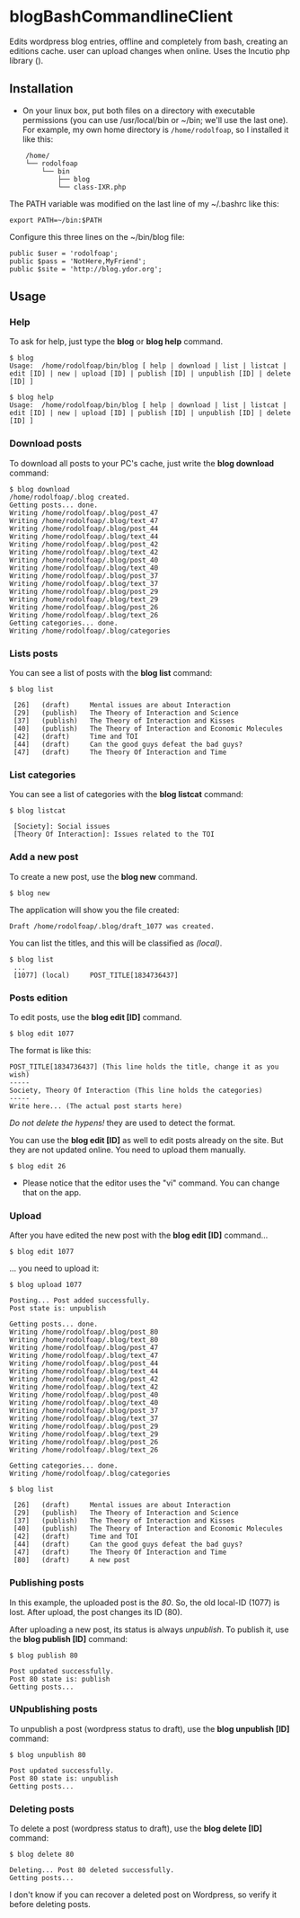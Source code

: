 # blogBashCommandlineClient

Edits wordpress blog entries, offline and completely from bash, creating an editions cache. user can upload changes when online. Uses the Incutio php library ().

## Installation

* On your linux box, put both files on a directory with executable permissions (you can use /usr/local/bin or ~/bin; we'll use the last one). For example, my own home directory is `/home/rodolfoap`, so I installed it like this:

```
    /home/
    └── rodolfoap
        └── bin
            ├── blog
            └── class-IXR.php
```

The PATH variable was modified on the last line of my ~/.bashrc like this:

    export PATH=~/bin:$PATH

Configure this three lines on the ~/bin/blog file:

	public $user = 'rodolfoap';
	public $pass = 'NotHere,MyFriend';
	public $site = 'http://blog.ydor.org';

## Usage 

### Help

To ask for help, just type the **blog** or **blog help** command.

    $ blog
    Usage:	/home/rodolfoap/bin/blog [ help | download | list | listcat | edit [ID] | new | upload [ID] | publish [ID] | unpublish [ID] | delete [ID] ]

    $ blog help
    Usage:	/home/rodolfoap/bin/blog [ help | download | list | listcat | edit [ID] | new | upload [ID] | publish [ID] | unpublish [ID] | delete [ID] ]

### Download posts

To download all posts to your PC's cache, just write the **blog download** command:

    $ blog download
    /home/rodolfoap/.blog created.
    Getting posts... done.
    Writing /home/rodolfoap/.blog/post_47
    Writing /home/rodolfoap/.blog/text_47
    Writing /home/rodolfoap/.blog/post_44
    Writing /home/rodolfoap/.blog/text_44
    Writing /home/rodolfoap/.blog/post_42
    Writing /home/rodolfoap/.blog/text_42
    Writing /home/rodolfoap/.blog/post_40
    Writing /home/rodolfoap/.blog/text_40
    Writing /home/rodolfoap/.blog/post_37
    Writing /home/rodolfoap/.blog/text_37
    Writing /home/rodolfoap/.blog/post_29
    Writing /home/rodolfoap/.blog/text_29
    Writing /home/rodolfoap/.blog/post_26
    Writing /home/rodolfoap/.blog/text_26
    Getting categories... done.
    Writing /home/rodolfoap/.blog/categories

### Lists posts

You can see a list of posts with the **blog list** command:

    $ blog list

     [26]	(draft) 	Mental issues are about Interaction
     [29]	(publish) 	The Theory of Interaction and Science
     [37]	(publish) 	The Theory of Interaction and Kisses
     [40]	(publish) 	The Theory of Interaction and Economic Molecules
     [42]	(draft) 	Time and TOI
     [44]	(draft) 	Can the good guys defeat the bad guys?
     [47]	(draft) 	The Theory Of Interaction and Time

### List categories

You can see a list of categories with the **blog listcat** command:

    $ blog listcat

     [Society]: Social issues
     [Theory Of Interaction]: Issues related to the TOI

### Add a new post

To create a new post, use the **blog new** command.

    $ blog new

The application will show you the file created:

    Draft /home/rodolfoap/.blog/draft_1077 was created.

You can list the titles, and this will be classified as *(local)*.

    $ blog list
     ...
     [1077]	(local) 	POST_TITLE[1834736437]

### Posts edition

To edit posts, use the **blog edit [ID]** command.

    $ blog edit 1077

The format is like this:

    POST_TITLE[1834736437] (This line holds the title, change it as you wish)
    -----
    Society, Theory Of Interaction (This line holds the categories)
    -----
    Write here... (The actual post starts here)

*Do not delete the hypens!* they are used to detect the format.

You can use the **blog edit [ID]** as well to edit posts already on the site. But they are not updated online. You need to upload them manually.

    $ blog edit 26

* Please notice that the editor uses the "vi" command. You can change that on the app.

### Upload

After you have edited the new post with the **blog edit [ID]** command...

    $ blog edit 1077

... you need to upload it:

    $ blog upload 1077

    Posting... Post added successfully.
    Post state is: unpublish

    Getting posts... done.
    Writing /home/rodolfoap/.blog/post_80
    Writing /home/rodolfoap/.blog/text_80
    Writing /home/rodolfoap/.blog/post_47
    Writing /home/rodolfoap/.blog/text_47
    Writing /home/rodolfoap/.blog/post_44
    Writing /home/rodolfoap/.blog/text_44
    Writing /home/rodolfoap/.blog/post_42
    Writing /home/rodolfoap/.blog/text_42
    Writing /home/rodolfoap/.blog/post_40
    Writing /home/rodolfoap/.blog/text_40
    Writing /home/rodolfoap/.blog/post_37
    Writing /home/rodolfoap/.blog/text_37
    Writing /home/rodolfoap/.blog/post_29
    Writing /home/rodolfoap/.blog/text_29
    Writing /home/rodolfoap/.blog/post_26
    Writing /home/rodolfoap/.blog/text_26

    Getting categories... done.
    Writing /home/rodolfoap/.blog/categories

    $ blog list

     [26]	(draft) 	Mental issues are about Interaction
     [29]	(publish) 	The Theory of Interaction and Science
     [37]	(publish) 	The Theory of Interaction and Kisses
     [40]	(publish) 	The Theory of Interaction and Economic Molecules
     [42]	(draft) 	Time and TOI
     [44]	(draft) 	Can the good guys defeat the bad guys?
     [47]	(draft) 	The Theory Of Interaction and Time
     [80]	(draft) 	A new post

### Publishing posts

In this example, the uploaded post is the *80*. So, the old local-ID (1077) is lost. After upload, the post changes its ID (80).

After uploading a new post, its status is always *unpublish*. To publish it, use the **blog publish [ID]** command:

    $ blog publish 80

    Post updated successfully.
    Post 80 state is: publish
    Getting posts... 

### UNpublishing posts

To unpublish a post (wordpress status to draft), use the **blog unpublish [ID]** command:

    $ blog unpublish 80

    Post updated successfully.
    Post 80 state is: unpublish
    Getting posts... 

### Deleting posts

To delete a post (wordpress status to draft), use the **blog delete [ID]** command:

    $ blog delete 80

    Deleting... Post 80 deleted successfully.
    Getting posts... 

I don't know if you can recover a deleted post on Wordpress, so verify it before deleting posts.
